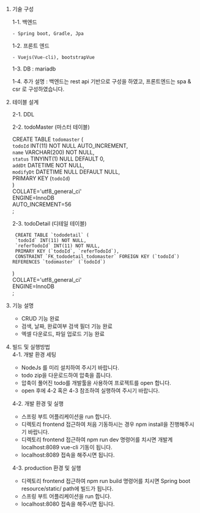1. 기술 구성

    1-1. 백엔드
 
       - Spring boot, Gradle, Jpa
   
    1-2. 프론트 엔드
 
       - Vuejs(Vue-cli), bootstrapVue
   
    1-3. DB : mariadb

    1-4. 추가 설명 : 백엔드는 rest api 기반으로 구성을 하였고, 프론트엔드는 spa & csr 로 구성하였습니다.

2. 테이블 설계

    2-1. DDL
 
    2-2. todoMaster (마스터 테이블)
 
	CREATE TABLE `todomaster` (    
		`todoId` INT(11) NOT NULL AUTO_INCREMENT,    
		`name` VARCHAR(200) NOT NULL,    
		`status` TINYINT(1) NULL DEFAULT 0,    
		`addDt` DATETIME NOT NULL,    
		`modifyDt` DATETIME NULL DEFAULT NULL,    
		PRIMARY KEY (`todoId`)    
	)    
	COLLATE='utf8_general_ci'    
	ENGINE=InnoDB    
	AUTO_INCREMENT=56    
	;    
 
    2-3. todoDetail (디테일 테이블)
    
        CREATE TABLE `tododetail` (    
		`todoId` INT(11) NOT NULL,    
		`referTodoId` INT(11) NOT NULL,    
		PRIMARY KEY (`todoId`, `referTodoId`),    
		CONSTRAINT `FK_tododetail_todomaster` FOREIGN KEY (`todoId`) REFERENCES `todomaster` (`todoId`)    
	)    
	COLLATE='utf8_general_ci'    
	ENGINE=InnoDB    
	;    
	
3. 기능 설명
	- CRUD 기능 완료
	- 검색, 날짜, 완료여부 검색 필더 기능 완료
	- 엑셀 다운로드, 파일 업로드 기능 완료
	
4. 빌드 및 실행방법    
	4-1. 개발 환경 세팅    
	- NodeJs 를 미리 설치하여 주시기 바랍니다.
 	- todo zip을 다운로드하여 압축을 풉니다.
	- 압축이 풀어진 todo를 개발툴을 사용하여 프로젝트를 open 합니다.
	- open 후에 4-2 혹은 4-3 참조하여 실행하여 주시기 바랍니다.
	
	4-2. 개발 환경 및 실행
 	- 스프링 부트 어플리케이션을 run 합니다.
	- 디렉토리 frontend 접근하여 처음 기동하시는 경우 npm install을 진행해주시기 바랍니다.
	- 디렉토리 frontend 접근하여 npm run dev 명령어를 치시면 개발계 localhost:8089 vue-cli 기동이 됩니다.
	- localhost:8089 접속을 해주시면 됩니다.
   
 	4-3. production 환경 및 실행
	- 디렉토리 frontend 접근하여 npm run build 명령어를 치시면 Spring boot resource/static/ path에 빌드가 됩니다.
	- 스프링 부트 어플리케이션을 run 합니다.
	- localhost:8080 접속을 해주시면 됩니다.
